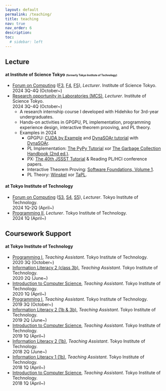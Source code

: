 ```yaml
---
layout: default
permalink: /teaching/
title: teaching
nav: true
nav_order: 6
description: 
toc:
  # sidebar: left
---
```


## Lecture
#### at Institute of Science Tokyo <span style="font-size:0.6em">(formerly Tokyo Institute of Technology)</span>
- <a href="https://www.ocw.titech.ac.jp/index.php?module=General&action=T0300&GakubuCD=4&KamokuCD=120900&KougiCD=202432846&Nendo=2024&LeftTab=graduate&lang=EN&vid=03" class="font-weight-bold">Forum on Computing</a> (<a href="https://www.ocw.titech.ac.jp/index.php?module=General&action=T0300&GakubuCD=4&KamokuCD=120900&KougiCD=202432847&Nendo=2024&LeftTab=graduate&lang=EN&vid=03">F3</a>, <a href="https://www.ocw.titech.ac.jp/index.php?module=General&action=T0300&GakubuCD=4&KamokuCD=120900&KougiCD=202432849&Nendo=2024&LeftTab=graduate&lang=EN&vid=03">F4</a>, <a href="https://www.ocw.titech.ac.jp/index.php?module=General&action=T0300&GakubuCD=4&KamokuCD=120900&KougiCD=202432851&Nendo=2024&LeftTab=graduate&lang=EN&vid=03">F5</a>), <span style="font-style: italic;">Lecturer</span>. Institute of Science Tokyo.<br>2024 3Q-4Q (October~)
- <a href="https://www.ocw.titech.ac.jp/index.php?module=General&action=T0300&GakubuCD=4&GakkaCD=342200&KeiCD=22&KougiCD=202402404&Nendo=2024&vid=03&lang=EN" class="font-weight-bold">Research opportunity in Laboratories (MCS)</a>, <span style="font-style: italic;">Lecturer</span>. Institute of Science Tokyo.<br>2024 3Q-4Q (October~)
  - A research internship course I developed with Hidehiko for 3rd-year undergraduates.
  - Hands-on activities in GPGPU, PL implementation, programming experience design, interactive theorem prooving, and PL theory.
  - Examples in 2024
    - GPGPU: <a href="https://edoras.sdsu.edu/~mthomas/docs/cuda/cuda_by_example.book.pdf">CUDA by Example</a> and <a href="https://github.com/prg-titech/student_nbody_c1">DynaSOAr tutorial</a> with <a href="https://github.com/prg-titech/dynasoar">DynaSOAr</a>.
    - PL Implementation: <a href="https://github.com/prg-titech/pypy-tutorial-jp">The PyPy Tutorial</a> xor <a href="https://gchandbook.org/editions.html">The Garbage Collection Handbook (2nd ed.)</a>.
    - PX: <a href="https://github.com/baku89/jssst40-tuts/tree/main">The 40th JSSST Tutorial</a> & Reading PL/HCI conference papers.
    - Interactive Theorem Proving: <a href="https://softwarefoundations.cis.upenn.edu/">Software Foundations, Volume 1</a>.
    - PL Theory: <a href="https://www.cin.ufpe.br/~if721/intranet/TheFormalSemanticsofProgrammingLanguages.pdf">Winskel<a> xor <a href="https://www.cis.upenn.edu/~bcpierce/tapl/">TaPL</a>.

#### at Tokyo Institute of Technology
- <a href="https://www.ocw.titech.ac.jp/index.php?module=General&action=T0300&GakubuCD=4&KamokuCD=120900&KougiCD=202432846&Nendo=2024&LeftTab=graduate&lang=EN&vid=03" class="font-weight-bold">Forum on Computing</a> (<a href="https://www.ocw.titech.ac.jp/index.php?module=General&action=T0300&GakubuCD=4&KamokuCD=120900&KougiCD=202432846&Nendo=2024&LeftTab=graduate&lang=EN&vid=03">S3</a>, <a href="https://www.ocw.titech.ac.jp/index.php?module=General&action=T0300&GakubuCD=4&KamokuCD=120900&KougiCD=202432848&Nendo=2024&LeftTab=graduate&lang=EN&vid=03">S4</a>, <a href="https://www.ocw.titech.ac.jp/index.php?module=General&action=T0300&GakubuCD=4&KamokuCD=120900&KougiCD=202432850&Nendo=2024&LeftTab=graduate&lang=EN&vid=03">S5</a>), <span style="font-style: italic;">Lecturer</span>. Tokyo Institute of Technology.<br>2024 1Q-2Q (April~)
- <a class="font-weight-bold" href="https://www.ocw.titech.ac.jp/index.php?module=General&action=T0300&GakubuCD=4&GakkaCD=342200&KeiCD=22&KougiCD=202402398&Nendo=2024&vid=03&lang=EN">Programming II</a>, <span style="font-style: italic;">Lecturer</span>. Tokyo Institute of Technology.<br>2024 1Q (April~)


## Coursework Support
#### at Tokyo Institute of Technology
- <a class="font-weight-bold" href="http://www.ocw.titech.ac.jp/index.php?module=General&action=T0300&GakubuCD=4&GakkaCD=342200&KeiCD=22&KougiCD=202002384&Nendo=2020&vid=03&lang=EN">Programming I</a>, <span style="font-style: italic;">Teaching Assistant</span>. Tokyo Institute of Technology. <!--<a class="font-weight-bold" href="https://prg1-2020.github.io/lecture/web/">Class</a> --><br>2020 3Q (October~)
- <a class="font-weight-bold" href="http://www.ocw.titech.ac.jp/index.php?module=General&action=T0300&GakubuCD=7&KamokuCD=110800&KougiCD=202007189&Nendo=2020&vid=03">Information Literacy 2 (class 3b)</a>, <span style="font-style: italic;">Teaching Assistant</span>. Tokyo Institute of Technology. <!--<a class="font-weight-bold" href="https://titechcomp.github.io/y20-il2j/">3b</a>--><br>2020 2Q (June~)
- <a class="font-weight-bold" href="http://www.ocw.titech.ac.jp/index.php?module=General&action=T0300&JWC=202002383&lang=EN&vid=03">Introduction to Computer Science</a>, <span style="font-style: italic;">Teaching Assistant</span>. Tokyo Institute of Technology.<br>2020 1Q (April~)
- <a class="font-weight-bold" href="http://www.ocw.titech.ac.jp/index.php?module=General&action=T0300&JWC=201902384&lang=EN">Programming I</a>, <span style="font-style: italic;">Teaching Assistant</span>. Tokyo Institute of Technology. <!--<a class="font-weight-bold" href="https://prg1-2019.github.io/lecture/web/">Class</a> --><br>2019 3Q (October~)
- <a class="font-weight-bold" href="http://www.ocw.titech.ac.jp/index.php?module=General&action=T0300&JWC=201907183&lang=EN&vid=03">Information Literacy 2 (1b & 3b)</a>, <span style="font-style: italic;">Teaching Assistant</span>. Tokyo Institute of Technology. <!--<a class="font-weight-bold" href="http://prg.is.titech.ac.jp/ja/people/masuhara/classes/2019-il2/">class 1b & 3b</a>--><br>2019 2Q (June~)
- <a class="font-weight-bold" href="http://www.ocw.titech.ac.jp/index.php?module=General&action=T0300&GakubuCD=4&GakkaCD=342200&KeiCD=22&KougiCD=201902383&Nendo=2019&lang=EN">Introduction to Computer Science</a>, <span style="font-style: italic;">Teaching Assistant</span>. Tokyo Institute of Technology.<br>2019 1Q (April~)
- <a class="font-weight-bold" href="http://www.ocw.titech.ac.jp/index.php?module=General&action=T0300&JWC=201807183&lang=EN&vid=03">Information Literacy 2 (1b)</a>, <span style="font-style: italic;">Teaching Assistant</span>. Tokyo Institute of Technology. <!--<a class="font-weight-bold" href="http://prg.is.titech.ac.jp/ja/people/masuhara/classes/2018-il2/">Information Literacy 2 (class 1b)</a>--><br>2018 2Q (June~)
- <a class="font-weight-bold" href="http://www.ocw.titech.ac.jp/index.php?module=General&action=T0300&GakubuCD=7&KamokuCD=110800&KougiCD=201807165&Nendo=2018&lang=EN&vid=03">Information Literacy 1 (1b)</a>, <span style="font-style: italic;">Teaching Assistant</span>. Tokyo Institute of Technology. <!--<a class="font-weight-bold" href="http://prg.is.titech.ac.jp/ja/people/masuhara/classes/2018-il1/">Class 1b</a>--><br>2018 1Q (April~)
- <a class="font-weight-bold" href="http://www.ocw.titech.ac.jp/index.php?module=General&action=T0300&GakubuCD=4&GakkaCD=342200&KeiCD=22&KougiCD=201802383&Nendo=2018&lang=EN">Introduction to Computer Science</a>, <span style="font-style: italic;">Teaching Assistant</span>. Tokyo Institute of Technology.<br>2018 1Q (April~)


<!-- layout: page -->

<!-- <h2>At Tokyo Institute of Technology (as a student)</h2>
<table>
    <tr>
        <td>Period</td>
        <td>Class</td>
        <td>Role</td>
    </tr>
    <tr>
        <td>2024</td>
        <td>Programming I <a class="font-weight-bold" href="https://prg1-2020.github.io/lecture/web/">[Class]</a> <a class="font-weight-bold" href="http://www.ocw.titech.ac.jp/index.php?module=General&action=T0300&GakubuCD=4&GakkaCD=342200&KeiCD=22&KougiCD=202002384&Nendo=2020&vid=03&lang=EN">OCW</a></td>
        <td>TA</td>
    </tr>
</table> -->
<!-- 
<h2>At Tokyo Institute of Technology (as a TA)</h2>
<table>
    <tr>
        <td>Period</td>
        <td>Class</td>
        <td>Role</td>
    </tr>
    <tr>
        <td>2020 3Q (October ~)</td>
        <td>Programming I <a class="font-weight-bold" href="https://prg1-2020.github.io/lecture/web/">[Class]</a> <a class="font-weight-bold" href="http://www.ocw.titech.ac.jp/index.php?module=General&action=T0300&GakubuCD=4&GakkaCD=342200&KeiCD=22&KougiCD=202002384&Nendo=2020&vid=03&lang=EN">OCW</a></td>
        <td>TA</td>
    </tr>
    <tr>
        <td>2020 2Q (June ~)</td>
        <td>Information Literacy 2 <a class="font-weight-bold" href="https://titechcomp.github.io/y20-il2j/">[3b]</a> <a class="font-weight-bold" href="http://www.ocw.titech.ac.jp/index.php?module=General&action=T0300&GakubuCD=7&KamokuCD=110800&KougiCD=202007189&Nendo=2020&vid=03">OCW</a></td>
        <td>TA (Temp)</td>
    </tr>
    <tr>
        <td>2020 1Q (May~)</td>
        <td>Introduction to Computer Science <a class="font-weight-bold" href="http://www.ocw.titech.ac.jp/index.php?module=General&action=T0300&JWC=202002383&lang=JA&vid=03">OCW</a></td>
        <td>TA</td>
    </tr>
    <tr>
        <td>2019 3Q (Sep~)</td>
        <td>Programming I <a class="font-weight-bold" href="https://prg1-2019.github.io/lecture/web/">[Class]</a> <a class="font-weight-bold" href="http://www.ocw.titech.ac.jp/index.php?module=General&action=T0300&JWC=201902384&lang=EN">OCW</a></td>
        <td>TA</td>
    </tr>
    <tr>
        <td>2019 2Q (June ~)</td>
        <td>Information Literacy 2 <a class="font-weight-bold" href="http://prg.is.titech.ac.jp/ja/people/masuhara/classes/2019-il2/">[1b,3b]</a> <a class="font-weight-bold" href="http://www.ocw.titech.ac.jp/index.php?module=General&action=T0300&JWC=201907183&lang=EN&vid=03">[OCW(1b)]</a></td>
        <td>TA</td>
    </tr>
    <tr>
        <td>2019 1Q (April ~)</td>
        <td>Introduction to Computer Science <a class="font-weight-bold" href="http://www.ocw.titech.ac.jp/index.php?module=General&action=T0300&GakubuCD=4&GakkaCD=342200&KeiCD=22&KougiCD=201902383&Nendo=2019&lang=EN">OCW</a></td>
        <td>TA</td>
    </tr>
    <tr>
        <td>2018 2Q (June ~)</td>
        <td>Information Literacy 2 <a class="font-weight-bold" href="http://prg.is.titech.ac.jp/ja/people/masuhara/classes/2018-il2/">[1b]</a> <a class="font-weight-bold" href="http://www.ocw.titech.ac.jp/index.php?module=General&action=T0300&JWC=201807183&lang=EN&vid=03">OCW</a></td>
        <td>TA</td>
    </tr>
    <tr>
        <td>2018 1Q (April ~)</td>
        <td>Information Literacy 1 <a class="font-weight-bold" href="http://prg.is.titech.ac.jp/ja/people/masuhara/classes/2018-il1/">[1b]</a> <a class="font-weight-bold" href="http://www.ocw.titech.ac.jp/index.php?module=General&action=T0300&GakubuCD=7&KamokuCD=110800&KougiCD=201807165&Nendo=2018&lang=EN&vid=03">OCW</a></td>
        <td>TA</td>
    </tr>
    <tr>
        <td>2018 1Q (April ~)</td>
        <td>Introduction to Computer Science <a class="font-weight-bold" href="http://www.ocw.titech.ac.jp/index.php?module=General&action=T0300&GakubuCD=4&GakkaCD=342200&KeiCD=22&KougiCD=201802383&Nendo=2018&lang=EN">OCW</a></td>
        <td>TA</td>
    </tr>
</table> -->
